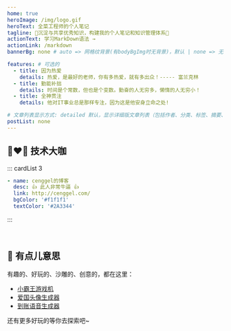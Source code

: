 ```yaml
---
home: true
heroImage: /img/logo.gif
heroText: 全菜工程师的个人笔记
tagline: 🚀沉淀与共享优秀知识，构建我的个人笔记和知识管理体系🚀
actionText: 学习MarkDown语法 →
actionLink: /markdown
bannerBg: none # auto => 网格纹背景(有bodyBgImg时无背景)，默认 | none => 无 | '大图地址' | background: 自定义背景样式       提示：如发现文本颜色不适应你的背景时可以到palette.styl修改$bannerTextColor变量

features: # 可选的
  - title: 因为热爱 
    details: 热爱，是最好的老师，你有多热爱，就有多出众！----- 富兰克林 
  - title: 勤能补拙 
    details: 时间是个常数，但也是个变数。勤奋的人无穷多，懒惰的人无穷小！ 
  - title: 全神贯注 
    details: 他对IT事业总是那样专注，因为这是他安身立命之处!

# 文章列表显示方式: detailed 默认，显示详细版文章列表（包括作者、分类、标签、摘要、分页等）| simple => 显示简约版文章列表（仅标题和日期）| none 不显示文章列表
postList: none
---
```


## 👨‍❤️‍👨 技术大咖 
::: cardList 3
```yaml
- name: cenggel的博客
  desc: 👍 此人非常牛逼 👍
  link: http://cenggel.com/
  bgColor: '#f1f1f1'
  textColor: '#2A3344'
```
:::

<br/>

## 🎉 有点儿意思 
有趣的、好玩的、沙雕的、创意的，都在这里：
- [小霸王游戏机](https://game.xugaoyi.com)
- [爱国头像生成器](https://avatar.xugaoyi.com/)
- [到账语音生成器](https://zfb.xugaoyi.com/)

还有更多好玩的等你去探索吧~



